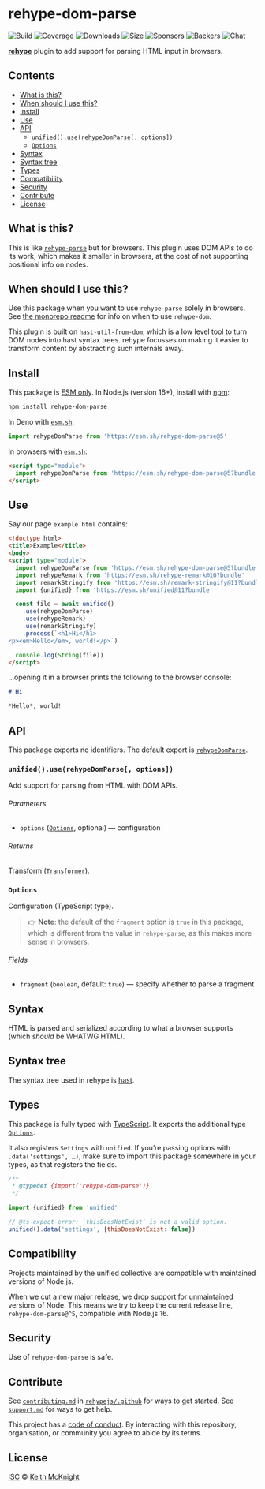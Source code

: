 # rehype-dom-parse

[![Build][build-badge]][build]
[![Coverage][coverage-badge]][coverage]
[![Downloads][downloads-badge]][downloads]
[![Size][size-badge]][size]
[![Sponsors][sponsors-badge]][collective]
[![Backers][backers-badge]][collective]
[![Chat][chat-badge]][chat]

**[rehype][]** plugin to add support for parsing HTML input in browsers.

## Contents

*   [What is this?](#what-is-this)
*   [When should I use this?](#when-should-i-use-this)
*   [Install](#install)
*   [Use](#use)
*   [API](#api)
    *   [`unified().use(rehypeDomParse[, options])`](#unifieduserehypedomparse-options)
    *   [`Options`](#options)
*   [Syntax](#syntax)
*   [Syntax tree](#syntax-tree)
*   [Types](#types)
*   [Compatibility](#compatibility)
*   [Security](#security)
*   [Contribute](#contribute)
*   [License](#license)

## What is this?

This is like [`rehype-parse`][rehype-parse] but for browsers.
This plugin uses DOM APIs to do its work, which makes it smaller in browsers, at
the cost of not supporting positional info on nodes.

## When should I use this?

Use this package when you want to use `rehype-parse` solely in browsers.
See [the monorepo readme][rehype-dom] for info on when to use `rehype-dom`.

This plugin is built on [`hast-util-from-dom`][hast-util-from-dom], which is a
low level tool to turn DOM nodes into hast syntax trees.
rehype focusses on making it easier to transform content by abstracting such
internals away.

## Install

This package is [ESM only][esm].
In Node.js (version 16+), install with [npm][]:

```sh
npm install rehype-dom-parse
```

In Deno with [`esm.sh`][esmsh]:

```js
import rehypeDomParse from 'https://esm.sh/rehype-dom-parse@5'
```

In browsers with [`esm.sh`][esmsh]:

```html
<script type="module">
  import rehypeDomParse from 'https://esm.sh/rehype-dom-parse@5?bundle'
</script>
```

## Use

Say our page `example.html` contains:

```html
<!doctype html>
<title>Example</title>
<body>
<script type="module">
  import rehypeDomParse from 'https://esm.sh/rehype-dom-parse@5?bundle'
  import rehypeRemark from 'https://esm.sh/rehype-remark@10?bundle'
  import remarkStringify from 'https://esm.sh/remark-stringify@11?bundle'
  import {unified} from 'https://esm.sh/unified@11?bundle'

  const file = await unified()
    .use(rehypeDomParse)
    .use(rehypeRemark)
    .use(remarkStringify)
    .process(`<h1>Hi</h1>
<p><em>Hello</em>, world!</p>`)

  console.log(String(file))
</script>
```

…opening it in a browser prints the following to the browser console:

```markdown
# Hi

*Hello*, world!
```

## API

This package exports no identifiers.
The default export is [`rehypeDomParse`][api-rehype-dom-parse].

### `unified().use(rehypeDomParse[, options])`

Add support for parsing from HTML with DOM APIs.

###### Parameters

*   `options` ([`Options`][api-options], optional)
    — configuration

###### Returns

Transform ([`Transformer`][unified-transformer]).

### `Options`

Configuration (TypeScript type).

> 👉 **Note**: the default of the `fragment` option is `true` in this package,
> which is different from the value in `rehype-parse`, as this makes more sense
> in browsers.

###### Fields

*   `fragment` (`boolean`, default: `true`)
    — specify whether to parse a fragment

## Syntax

HTML is parsed and serialized according to what a browser supports (which
*should* be WHATWG HTML).

## Syntax tree

The syntax tree used in rehype is [hast][].

## Types

This package is fully typed with [TypeScript][].
It exports the additional type [`Options`][api-options].

It also registers `Settings` with `unified`.
If you’re passing options with `.data('settings', …)`, make sure to import this
package somewhere in your types, as that registers the fields.

```js
/**
 * @typedef {import('rehype-dom-parse')}
 */

import {unified} from 'unified'

// @ts-expect-error: `thisDoesNotExist` is not a valid option.
unified().data('settings', {thisDoesNotExist: false})
```

## Compatibility

Projects maintained by the unified collective are compatible with maintained
versions of Node.js.

When we cut a new major release, we drop support for unmaintained versions of
Node.
This means we try to keep the current release line,
`rehype-dom-parse@^5`, compatible with Node.js 16.

## Security

Use of `rehype-dom-parse` is safe.

## Contribute

See [`contributing.md`][contributing] in [`rehypejs/.github`][health] for ways
to get started.
See [`support.md`][support] for ways to get help.

This project has a [code of conduct][coc].
By interacting with this repository, organisation, or community you agree to
abide by its terms.

## License

[ISC][license] © [Keith McKnight][author]

<!-- Definitions -->

[build-badge]: https://github.com/rehypejs/rehype-dom/workflows/main/badge.svg

[build]: https://github.com/rehypejs/rehype-dom/actions

[coverage-badge]: https://img.shields.io/codecov/c/github/rehypejs/rehype-dom.svg

[coverage]: https://codecov.io/github/rehypejs/rehype-dom

[downloads-badge]: https://img.shields.io/npm/dm/rehype-dom-parse.svg

[downloads]: https://www.npmjs.com/package/rehype-dom-parse

[size-badge]: https://img.shields.io/bundlejs/size/rehype-dom-parse

[size]: https://bundlejs.com/?q=rehype-dom-parse

[sponsors-badge]: https://opencollective.com/unified/sponsors/badge.svg

[backers-badge]: https://opencollective.com/unified/backers/badge.svg

[collective]: https://opencollective.com/unified

[chat-badge]: https://img.shields.io/badge/chat-discussions-success.svg

[chat]: https://github.com/rehypejs/rehype/discussions

[npm]: https://docs.npmjs.com/cli/install

[esm]: https://gist.github.com/sindresorhus/a39789f98801d908bbc7ff3ecc99d99c

[esmsh]: https://esm.sh

[author]: https://keith.mcknig.ht

[license]: https://github.com/rehypejs/rehype-dom/blob/main/license

[health]: https://github.com/rehypejs/.github

[contributing]: https://github.com/rehypejs/.github/blob/main/contributing.md

[support]: https://github.com/rehypejs/.github/blob/main/support.md

[coc]: https://github.com/rehypejs/.github/blob/main/code-of-conduct.md

[hast]: https://github.com/syntax-tree/hast

[hast-util-from-dom]: https://github.com/syntax-tree/hast-util-from-dom

[rehype]: https://github.com/rehypejs/rehype

[rehype-dom]: https://github.com/rehypejs/rehype-dom

[rehype-parse]: https://github.com/rehypejs/rehype/tree/main/packages/rehype-parse

[typescript]: https://www.typescriptlang.org

[unified-transformer]: https://github.com/unifiedjs/unified#transformer

[api-options]: #options

[api-rehype-dom-parse]: #unifieduserehypedomparse-options
